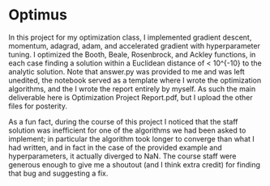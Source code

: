 # Optimus

In this project for my optimization class, I implemented gradient descent, momentum, adagrad, adam, and accelerated gradient with hyperparameter tuning. I optimized the Booth, Beale, Rosenbrock, and Ackley functions, in each case finding a solution within a Euclidean distance of < 10^{-10} to the analytic solution. Note that answer.py was provided to me and was left unedited, the notebook served as a template where I wrote the optimization algorithms, and the I wrote the report entirely by myself. As such the main deliverable here is Optimization Project Report.pdf, but I upload the other files for posterity.

As a fun fact, during the course of this project I noticed that the staff solution was inefficient for one of the algorithms we had been asked to implement; in particular the algorithm took longer to converge than what I had written, and in fact in the case of the provided example and hyperparameters, it actually diverged to NaN. The course staff were generous enough to give me a shoutout (and I think extra credit) for finding that bug and suggesting a fix.
